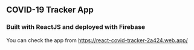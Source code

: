 ## COVID-19 Tracker App

### Built with ReactJS and deployed with Firebase

You can check the app from https://react-covid-tracker-2a424.web.app/
